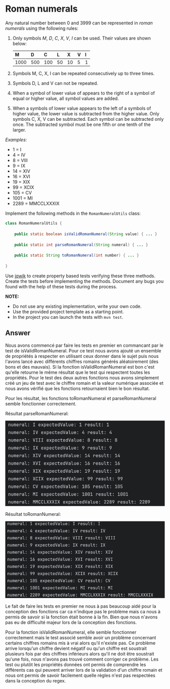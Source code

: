 # Roman numerals

Any natural number between 0 and 3999 can be represented in *roman numerals* using the following rules:

1. Only symbols *M*, *D*, *C*, *X*, *V*, *I* can be used. Their values are shown below:

    |   M  |  D  |  C  | L  |  X | V | I |
    |------|-----|-----|----|----|---|---|
    | 1000 | 500 | 100 | 50 | 10 | 5 | 1 |

2. Symbols M, C, X, I can be repeated consecutively up to three times.
3. Symbols D, L and V can not be repeated.
4. When a symbol of lower value of appears to the right of a symbol of equal or higher value, all symbol values are added.
5. When a symbols of lower value appears to the left of a symbols of higher value, the lower value is subtracted from the higher value. Only symbols C, X, V can be subtracted. Each symbol can be subtracted only once. The subtracted symbol must be one fifth or one tenth of the larger.

*Examples:*

-    1 = I
-    4 = IV
-    8 = VIII
-    9 = IX
-   14 = XIV
-   16 = XVI
-   19 = XIX
-   99 = XCIX
-  105 = CV
- 1001 = MI
- 2289 = MMCCLXXXIX

Implement the following methods in the `RomanNumeralUtils` class:

```java
class RomanNumeralUtils {

    public static boolean isValidRomanNumeral(String value) { ... }

    public static int parseRomanNumeral(String numeral) { ... }

    public static String toRomanNumeral(int number) { ... }

}
```

Use [jqwik](https://jqwik.net/) to create property based tests verifying these three methods. Create the tests before implementing the methods. Document any bugs you found with the help of these tests during the process.

**NOTE:** 
- Do not use any existing implementation, write your own code. 
- Use the provided project template as a starting point.
- In the project you can launch the tests with `mvn test`.

## Answer ##

Nous avons commencé par faire les tests en premier en commancant par le test de isValidRomanNumeral. 
Pour ce test nous avons ajouté un ensemble de propriétés à respecter en utilisant ceux donner dans le sujet puis nous l'avons lancé avec différents chiffres romains générés aléatoirement (des bons et des mauvais).
Si la fonction isValidRomanNumeral est bon c'est qu'elle retourne le même résultat que le test qui respectent toutes les propriétés.
Pour le test des deux autres fonctions nous avons simplement créé un jeu de test avec le chiffre romain et la valeur numérique associée et nous avons vérifié que les fonctions retournaient bien le bon résultat.

Pour les résultat, les fonctions toRomanNumeral et parseRomanNumeral semble fonctionner correctement.

Résultat parseRomanNumeral:

![image1.png](../image1.png)

Résultat toRomanNumeral:

![image2.png](../image2.png)

Le fait de faire les tests en premier ne nous à pas beaucoup aidé pour la conception des fonctions car ca n'indique pas le problème mais ca nous à permis de savoir si la fonction était bonne à la fin. Bien que nous n'avons pas eu de difficulté majeur lors de la conception des fonctions.

Pour la fonction isValidRomanNumeral, elle semble fonctionner correctement mais le test associé semble avoir un problème concernant certains chiffres romains mis à vrai alors qu'il n'existe pas.
Ce problème arrive lorsqu'un chiffre devient négatif ou qu'un chiffre est soustrait plusieurs fois par des chiffres inférieurs alors qu'il ne doit être soustrait qu'une fois, nous n'avons pas trouvé comment corriger ce problème.
Les test ou plutôt les propriétés données ont permis de comprendre les différents cas qui peuvent arriver lors de la validation d'un chiffre romain et nous ont permis de savoir facilement quelle règles n'est pas respectées dans la conception du regex.




